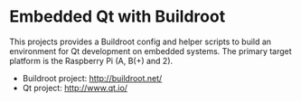 # Embedded Qt with Buildroot

This projects provides a Buildroot config and helper scripts to build an environment for Qt development on embedded systems. The primary target platform is the Raspberry Pi (A, B(+) and 2).

* Buildroot project: http://buildroot.net/
* Qt project: http://www.qt.io/
